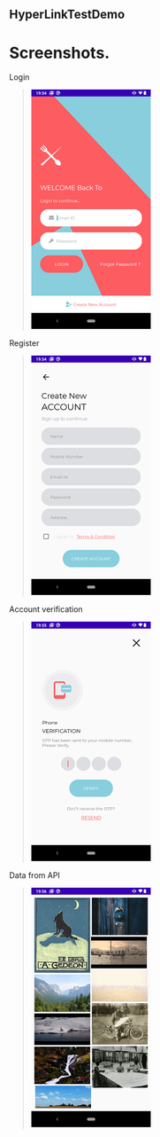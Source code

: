 ## HyperLinkTestDemo 
<h1> Screenshots.</h1>

Login
> ![GitHub Logo](https://github.com/aemy18/HyperLinkTestDemo/blob/master/Screenshot/Screenshot_20200809-195453.png)

Register
> ![GitHub Logo](https://github.com/aemy18/HyperLinkTestDemo/blob/master/Screenshot/Screenshot_20200809-195500.png)

Account verification
> ![GitHub Logo](https://github.com/aemy18/HyperLinkTestDemo/blob/master/Screenshot/Screenshot_20200809-195516.png)

Data from API
> ![GitHub Logo](https://github.com/aemy18/HyperLinkTestDemo/blob/master/Screenshot/Screenshot_20200809-195631.png)




